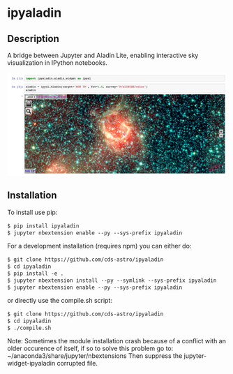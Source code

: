 ipyaladin
===============================

Description
-----------

A bridge between Jupyter and Aladin Lite, enabling interactive sky visualization in IPython notebooks.

![ipyaladin example](ipyaladin-screenshot.png)


Installation
------------

To install use pip:

    $ pip install ipyaladin
    $ jupyter nbextension enable --py --sys-prefix ipyaladin


For a development installation (requires npm) you can either do:

    $ git clone https://github.com/cds-astro/ipyaladin
    $ cd ipyaladin
    $ pip install -e .
    $ jupyter nbextension install --py --symlink --sys-prefix ipyaladin
    $ jupyter nbextension enable --py --sys-prefix ipyaladin

or directly use the compile.sh script:

    $ git clone https://github.com/cds-astro/ipyaladin
    $ cd ipyaladin
    $ ./compile.sh

Note:
Sometimes the module installation crash because of a conflict with an older occurence of itself, if so to solve this problem go to:  ~/anaconda3/share/jupyter/nbextensions
Then suppress the jupyter-widget-ipyaladin corrupted file.
